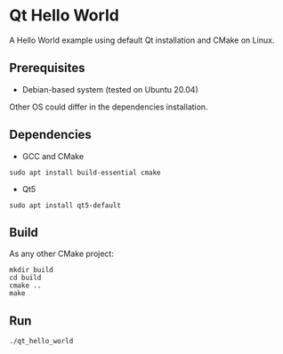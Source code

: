 # Qt Hello World

A Hello World example using default Qt installation and CMake on Linux.

## Prerequisites

* Debian-based system (tested on Ubuntu 20.04)

Other OS could differ in the dependencies installation.

## Dependencies

* GCC and CMake
```
sudo apt install build-essential cmake
```
* Qt5
```
sudo apt install qt5-default
```

## Build

As any other CMake project:
```
mkdir build
cd build
cmake ..
make
```

## Run

```
./qt_hello_world
```